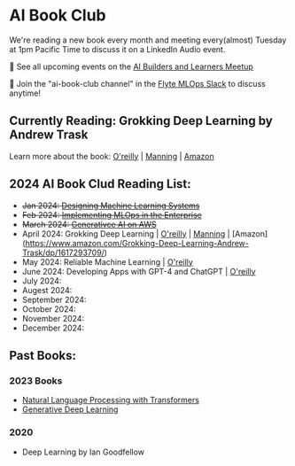 # AI Book Club 

We're reading a new book every month and meeting every(almost) Tuesday at 1pm Pacific Time to discuss it on a LinkedIn Audio event.

📅 See all upcoming events on the [AI Builders and Learners Meetup](https://www.meetup.com/ai-builders-and-learners-seattle/)

💬 Join the "ai-book-club channel" in the [Flyte MLOps Slack](https://slack.flyte.org/) to discuss anytime!

## Currently Reading: Grokking Deep Learning by Andrew Trask

Learn more about the book: [O'reilly](https://learning.oreilly.com/library/view/grokking-deep-learning/9781617293702/) | [Manning](https://www.manning.com/books/grokking-deep-learning) | [Amazon](https://www.amazon.com/Grokking-Deep-Learning-Andrew-Trask/dp/1617293709/) 


## 2024 AI Book Clud Reading List:

- <strike> Jan 2024: [Designing Machine Learning Systems](https://learning.oreilly.com/library/view/designing-machine-learning/9781098107956/) </strike>
- <strike> Feb 2024: [Implementing MLOps in the Enterprise](https://learning.oreilly.com/library/view/implementing-mlops-in/9781098136574/) </strike>
- <strike> March 2024: [Generativce AI on AWS](https://learning.oreilly.com/library/view/generative-ai-on/9781098159214/) </strike>
- April 2024: Grokking Deep Learning | [O'reilly](https://learning.oreilly.com/library/view/grokking-deep-learning/9781617293702/) | [Manning](https://www.manning.com/books/grokking-deep-learning) | [Amazon] (https://www.amazon.com/Grokking-Deep-Learning-Andrew-Trask/dp/1617293709/)
- May 2024: Reliable Machine Learning | [O'reilly](https://learning.oreilly.com/library/view/reliable-machine-learning/9781098106218/) 
- June 2024: Developing Apps with GPT-4 and ChatGPT | [O'reilly](https://learning.oreilly.com/library/view/developing-apps-with/9781098152475/)
- July 2024: 
- Augest 2024: 
- September 2024: 
- October 2024: 
- November 2024: 
- December 2024: 




## Past Books:

### 2023 Books
-  [Natural Language Processing with Transformers](https://learning.oreilly.com/library/view/natural-language-processing/9781098136789/)
-  [Generative Deep Learning](https://learning.oreilly.com/library/view/generative-deep-learning/9781098134174/)


### 2020
- Deep Learning by Ian Goodfellow






